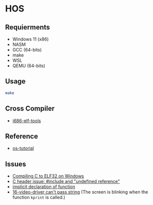 # HOS

## Requierments

- Windows 11 (x86)
- NASM
- GCC (64-bits)
- make
- WSL
- QEMU (64-bits)

## Usage

```sh
make
```

## Cross Compiler

- [i686-elf-tools](https://github.com/lordmilko/i686-elf-tools)

## Reference

- [os-tutorial](https://github.com/cfenollosa/os-tutorial)

## Issues

- [Compiling C to ELF32 on Windows](https://stackoverflow.com/questions/65752272/compiling-c-to-elf32-on-windows)
- [C header issue: #include and "undefined reference"](https://stackoverflow.com/questions/10357117/c-header-issue-include-and-undefined-reference)
- [implicit declaration of function](https://qiita.com/yano0v0/items/52026aa6f4a424aa2331)
- [16-video-driver can't pass string](https://github.com/cfenollosa/os-tutorial/issues/31) (The screen is blinking when the function `kprint` is called.)